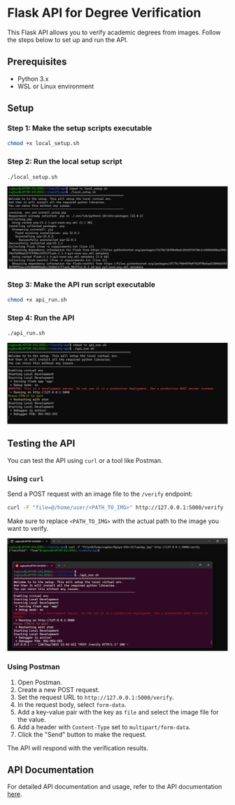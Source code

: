 # Flask API for Degree Verification

This Flask API allows you to verify academic degrees from images. Follow the steps below to set up and run the API.

## Prerequisites

- Python 3.x
- WSL or Linux environment

## Setup

### Step 1: Make the setup scripts executable

```bash
chmod +x local_setup.sh
```

### Step 2: Run the local setup script

```bash
./local_setup.sh
```

![Steps1and2](./Images/image.png)

### Step 3: Make the API run script executable

```bash
chmod +x api_run.sh
```

### Step 4: Run the API

```bash
./api_run.sh
```

![Step3and4](./Images/image-1.png)

## Testing the API

You can test the API using `curl` or a tool like Postman.

### Using `curl`

Send a POST request with an image file to the `/verify` endpoint:

```bash
curl -F "file=@/home/user/<PATH_TO_IMG>" http://127.0.0.1:5000/verify
```

Make sure to replace `<PATH_TO_IMG>` with the actual path to the image you want to verify.

![CURL_Verified](./Images/image-2.png)

### Using Postman

1. Open Postman.
2. Create a new POST request.
3. Set the request URL to `http://127.0.0.1:5000/verify`.
4. In the request body, select `form-data`.
5. Add a key-value pair with the key as `file` and select the image file for the value.
6. Add a header with `Content-Type` set to `multipart/form-data`.
7. Click the "Send" button to make the request.

The API will respond with the verification results.


## API Documentation
For detailed API documentation and usage, refer to the API documentation [here](./api_documentation.md).